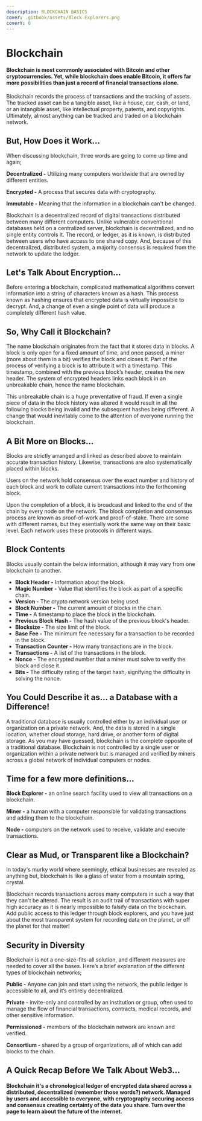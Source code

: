 ```yaml
---
description: BLOCKCHAIN BASICS
cover: .gitbook/assets/Block Explorers.png
coverY: 0
---
```


# Blockchain

#### Blockchain is most commonly associated with Bitcoin and other cryptocurrencies. Yet, while blockchain does enable Bitcoin, it offers far more possibilities than just a record of financial transactions alone.

Blockchain records the process of transactions and the tracking of assets. The tracked asset can be a tangible asset, like a house, car, cash, or land, or an intangible asset, like intellectual property, patents, and copyrights. Ultimately, almost anything can be tracked and traded on a blockchain network.

## But, How Does it Work…&#x20;

When discussing blockchain, three words are going to come up time and again;

**Decentralized -** Utilizing many computers worldwide that are owned by different entities.

**Encrypted -** A process that secures data with cryptography.

**Immutable -** Meaning that the information in a blockchain can't be changed.

Blockchain is a decentralized record of digital transactions distributed between many different computers. Unlike vulnerable conventional databases held on a centralized server, blockchain is decentralized, and no single entity controls it. The record, or ledger, as it is known, is distributed between users who have access to one shared copy. And, because of this decentralized, distributed system, a majority consensus is required from the network to update the ledger.

## Let's Talk About Encryption...&#x20;

Before entering a blockchain, complicated mathematical algorithms convert information into a string of characters known as a hash. This process known as hashing ensures that encrypted data is virtually impossible to decrypt. And, a change of even a single point of data will produce a completely different hash value.&#x20;

## So, Why Call it Blockchain?&#x20;

The name blockchain originates from the fact that it stores data in blocks. A block is only open for a fixed amount of time, and once passed, a miner (more about them in a bit) verifies the block and closes it. Part of the process of verifying a block is to attribute it with a timestamp. This timestamp, combined with the previous block’s header, creates the new header. The system of encrypted headers links each block in an unbreakable chain, hence the name blockchain.&#x20;

This unbreakable chain is a huge preventative of fraud. If even a single piece of data in the block history was altered it would result in all the following blocks being invalid and the subsequent hashes being different. A change that would inevitably come to the attention of everyone running the blockchain.

## A Bit More on Blocks...

Blocks are strictly arranged and linked as described above to maintain accurate transaction history. Likewise, transactions are also systematically placed within blocks.

Users on the network hold consensus over the exact number and history of each block and work to collate current transactions into the forthcoming block.

Upon the completion of a block, it is broadcast and linked to the end of the chain by every node on the network. The block completion and consensus process are known as proof-of-work and proof-of-stake. There are some with different names, but they esentially work the same way on their basic level. Each network uses these protocols in different ways.

## Block Contents

Blocks usually contain the below information, although it may vary from one blockchain to another.&#x20;

* **Block Header -** Information about the block.&#x20;
* **Magic Number -** Value that identifies the block as part of a specific chain.
* **Version -** The crypto network version being used.&#x20;
* **Block Number -** The current amount of blocks in the chain.
* **Time -** A timestamp to place the block in the blockchain.&#x20;
* **Previous Block Hash -** The hash value of the previous block's header.&#x20;
* **Blocksize -** The size limit of the block.
* **Base Fee -** The minimum fee necessary for a transaction to be recorded in the block.
* **Transaction Counter -** How many transactions are in the block.&#x20;
* **Transactions -** A list of the transactions in the block.&#x20;
* **Nonce -** The encrypted number that a miner must solve to verify the block and close it.
* **Bits -** The difficulty rating of the target hash, signifying the difficulty in solving the nonce.&#x20;

## You Could Describe it as… a Database with a Difference!&#x20;

A traditional database is usually controlled either by an individual user or organization on a private network. And, the data is stored in a single location, whether cloud storage, hard drive, or another form of digital storage. As you may have guessed, blockchain is the complete opposite of a traditional database. Blockchain is not controlled by a single user or organization within a private network but is managed and verified by miners across a global network of individual computers or nodes.

## Time for a few more definitions...

**Block Explorer -** an online search facility used to view all transactions on a blockchain.&#x20;

**Miner -** a human with a computer responsible for validating transactions and adding them to the blockchain.&#x20;

**Node -** computers on the network used to receive, validate and execute transactions.

## Clear as Mud, or Transparent like a Blockchain?&#x20;

In today's murky world where seemingly, ethical businesses are revealed as anything but, blockchain is like a glass of water from a mountain spring, crystal.&#x20;

Blockchain records transactions across many computers in such a way that they can't be altered. The result is an audit trail of transactions with super high accuracy as it is nearly impossible to falsify data on the blockchain. Add public access to this ledger through block explorers, and you have just about the most transparent system for recording data on the planet, or off the planet for that matter!

## Security in Diversity&#x20;

Blockchain is not a one-size-fits-all solution, and different measures are needed to cover all the bases. Here’s a brief explanation of the different types of blockchain networks;&#x20;

**Public -** Anyone can join and start using the network, the public ledger is accessible to all, and it’s entirely decentralized.&#x20;

**Private -** invite-only and controlled by an institution or group, often used to manage the flow of financial transactions, contracts, medical records, and other sensitive information.&#x20;

**Permissioned -** members of the blockchain network are known and verified.&#x20;

**Consortium -** shared by a group of organizations, all of which can add blocks to the chain.

## A Quick Recap Before We Talk About Web3...

#### Blockchain it's a chronological ledger of encrypted data shared across a distributed, decentralized (remember those words?) network. Managed by users and accessible to everyone, with cryptography securing access and consensus creating certainty of the data you share. **Turn over the page to learn about the future of the internet.**
